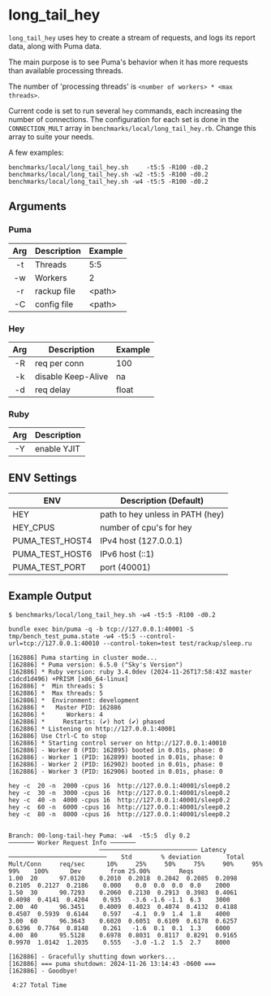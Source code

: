 # long_tail_hey

`long_tail_hey` uses hey to create a stream of requests, and logs its report data, along with Puma data.

The main purpose is to see Puma's behavior when it has more requests than available processing threads.

The number of 'processing threads' is `<number of workers> * <max threads>`.

Current code is set to run several `hey` commands, each increasing the number of connections.
The configuration for each set is done in the `CONNECTION_MULT` array in `benchmarks/local/long_tail_hey.rb`.
Change this array to suite your needs.

A few examples:
```text
benchmarks/local/long_tail_hey.sh     -t5:5 -R100 -d0.2
benchmarks/local/long_tail_hey.sh -w2 -t5:5 -R100 -d0.2
benchmarks/local/long_tail_hey.sh -w4 -t5:5 -R100 -d0.2
```

## Arguments

### Puma

| Arg | Description | Example |
| :-: | ----------- | ------- |
| -t  | Threads     | 5:5     |
| -w  | Workers     | 2       |
| -r  | rackup file | \<path\>|
| -C  | config file | \<path\>|

### Hey

| Arg | Description        | Example |
| :-: | ------------------ | ------- |
| -R  | req per conn       | 100     |
| -k  | disable Keep-Alive | na      |
| -d  | req delay          | float   |

### Ruby

| Arg | Description  |
| :-: | ------------ |
| -Y  | enable YJIT  |

## ENV Settings

| ENV       | Description (Default)                  |
| --------  | -------------------------------------- |
| HEY       | path to hey unless in PATH (hey)       |
| HEY_CPUS  | number of cpu's for hey                |
| PUMA_TEST_HOST4  | IPv4 host (127.0.0.1)           |
| PUMA_TEST_HOST6  | IPv6 host (::1)                 |
| PUMA_TEST_PORT   | port (40001)                    |


## Example Output
```text
$ benchmarks/local/long_tail_hey.sh -w4 -t5:5 -R100 -d0.2

bundle exec bin/puma -q -b tcp://127.0.0.1:40001 -S tmp/bench_test_puma.state -w4 -t5:5 --control-url=tcp://127.0.0.1:40010 --control-token=test test/rackup/sleep.ru

[162886] Puma starting in cluster mode...
[162886] * Puma version: 6.5.0 ("Sky's Version")
[162886] * Ruby version: ruby 3.4.0dev (2024-11-26T17:58:43Z master c1dcd1d496) +PRISM [x86_64-linux]
[162886] *  Min threads: 5
[162886] *  Max threads: 5
[162886] *  Environment: development
[162886] *   Master PID: 162886
[162886] *      Workers: 4
[162886] *     Restarts: (✔) hot (✔) phased
[162886] * Listening on http://127.0.0.1:40001
[162886] Use Ctrl-C to stop
[162886] * Starting control server on http://127.0.0.1:40010
[162886] - Worker 0 (PID: 162895) booted in 0.01s, phase: 0
[162886] - Worker 1 (PID: 162899) booted in 0.01s, phase: 0
[162886] - Worker 2 (PID: 162902) booted in 0.01s, phase: 0
[162886] - Worker 3 (PID: 162906) booted in 0.01s, phase: 0

hey -c  20 -n  2000 -cpus 16  http://127.0.0.1:40001/sleep0.2
hey -c  30 -n  3000 -cpus 16  http://127.0.0.1:40001/sleep0.2
hey -c  40 -n  4000 -cpus 16  http://127.0.0.1:40001/sleep0.2
hey -c  60 -n  6000 -cpus 16  http://127.0.0.1:40001/sleep0.2
hey -c  80 -n  8000 -cpus 16  http://127.0.0.1:40001/sleep0.2


Branch: 00-long-tail-hey Puma: -w4  -t5:5  dly 0.2                                         ─────── Worker Request Info ───────
                         ─────────────────────────── Latency ───────────────────────────    Std        % deviation       Total
Mult/Conn     req/sec      10%     25%     50%     75%     90%     95%     99%    100%      Dev        from 25.00%        Reqs
1.00  20      97.0120    0.2010  0.2018  0.2042  0.2085  0.2098  0.2105  0.2127  0.2186    0.000    0.0  0.0  0.0  0.0    2000
1.50  30      90.7293    0.2060  0.2130  0.2913  0.3983  0.4061  0.4098  0.4141  0.4204    0.935   -3.6 -1.6 -1.1  6.3    3000
2.00  40      96.3451    0.4009  0.4023  0.4074  0.4132  0.4188  0.4507  0.5939  0.6144    0.597   -4.1  0.9  1.4  1.8    4000
3.00  60      96.3643    0.6020  0.6051  0.6109  0.6178  0.6257  0.6396  0.7764  0.8148    0.261   -1.6  0.1  0.1  1.3    6000
4.00  80      95.5128    0.6978  0.8031  0.8117  0.8291  0.9165  0.9970  1.0142  1.2035    0.555   -3.0 -1.2  1.5  2.7    8000

[162886] - Gracefully shutting down workers...
[162886] === puma shutdown: 2024-11-26 13:14:43 -0600 ===
[162886] - Goodbye!

 4:27 Total Time
```

